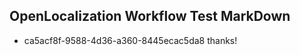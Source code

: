## OpenLocalization Workflow Test MarkDown
* ca5acf8f-9588-4d36-a360-8445ecac5da8 
thanks!<!--HONumber=Mar16_HO2-->
